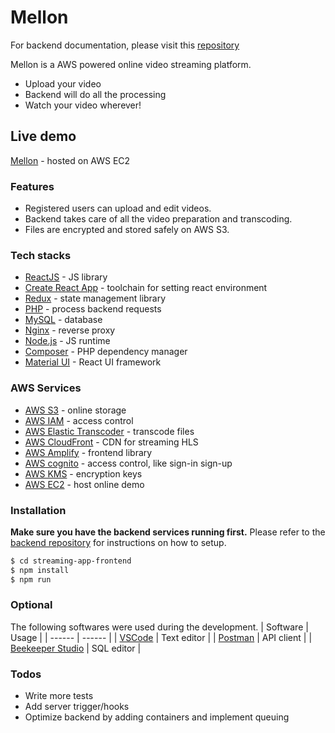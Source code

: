 # Mellon

For backend documentation, please visit this [repository](https://github.com/PengHuang0508/streaming-app-backend)

Mellon is a AWS powered online video streaming platform.

- Upload your video
- Backend will do all the processing
- Watch your video wherever!

## Live demo

[Mellon](http://54.173.87.111/) - hosted on AWS EC2

### Features

- Registered users can upload and edit videos.
- Backend takes care of all the video preparation and transcoding.
- Files are encrypted and stored safely on AWS S3.

### Tech stacks

- [ReactJS](https://reactjs.org/) - JS library
- [Create React App](https://reactjs.org/docs/create-a-new-react-app.html) - toolchain for setting react environment
- [Redux](https://redux.js.org/) - state management library
- [PHP](https://www.php.net/) - process backend requests
- [MySQL](https://www.mysql.com/) - database
- [Nginx](https://www.nginx.com/) - reverse proxy
- [Node.js](https://nodejs.org/en/) - JS runtime
- [Composer](https://getcomposer.org/) - PHP dependency manager
- [Material UI](https://material-ui.com/) - React UI framework

### AWS Services

- [AWS S3](https://aws.amazon.com/s3/) - online storage
- [AWS IAM](https://aws.amazon.com/iam/) - access control
- [AWS Elastic Transcoder](https://aws.amazon.com/elastictranscoder/) - transcode files
- [AWS CloudFront](https://aws.amazon.com/cloudfront/) - CDN for streaming HLS
- [AWS Amplify](https://aws.amazon.com/amplify/) - frontend library
- [AWS cognito](https://aws.amazon.com/cognito/) - access control, like sign-in sign-up
- [AWS KMS](https://aws.amazon.com/kms/) - encryption keys
- [AWS EC2](https://aws.amazon.com/ec2/) - host online demo

### Installation

**Make sure you have the backend services running first.** Please refer to the [backend repository](https://github.com/PengHuang0508/streaming-app-backend) for instructions on how to setup.

```sh
$ cd streaming-app-frontend
$ npm install
$ npm run
```

### Optional

The following softwares were used during the development.
| Software | Usage |
| ------ | ------ |
| [VSCode](https://code.visualstudio.com/) | Text editor |
| [Postman](https://www.postman.com/) | API client |
| [Beekeeper Studio](https://www.beekeeperstudio.io/) | SQL editor |

### Todos

- Write more tests
- Add server trigger/hooks
- Optimize backend by adding containers and implement queuing
